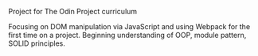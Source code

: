 Project for The Odin Project curriculum

Focusing on DOM manipulation via JavaScript and using Webpack for the first time on a project. Beginning understanding of OOP, module pattern, SOLID principles.
